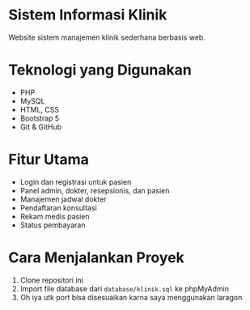 # Sistem Informasi Klinik

Website sistem manajemen klinik sederhana berbasis web.

# Teknologi yang Digunakan
- PHP
- MySQL
- HTML, CSS
- Bootstrap 5
- Git & GitHub

# Fitur Utama
- Login dan registrasi untuk pasien
- Panel admin, dokter, resepsionis, dan pasien
- Manajemen jadwal dokter
- Pendaftaran konsultasi
- Rekam medis pasien
- Status pembayaran

# Cara Menjalankan Proyek
1. Clone repositori ini
2. Import file database dari `database/klinik.sql` ke phpMyAdmin
3. Oh iya utk port bisa disesuaikan karna saya menggunakan laragon


